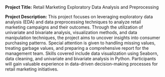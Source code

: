 **Project Title:** Retail Marketing Exploratory Data Analysis and Preprocessing

**Project Description:**
This project focuses on leveraging exploratory data analysis (EDA) and data preprocessing techniques to analyze retail marketing campaigns and their outcomes. Through the utilization of univariate and bivariate analysis, visualization methods, and data manipulation techniques, the project aims to uncover insights into consumer purchasing patterns. Special attention is given to handling missing values, treating garbage values, and preparing a comprehensive report for the management team. Skills covered include data visualization using Seaborn, data cleaning, and univariate and bivariate analysis in Python. Participants will gain valuable experience in data-driven decision-making processes for retail marketing initiatives.
